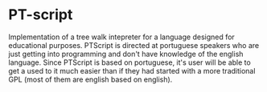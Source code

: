 # PT-script
Implementation of a tree walk intepreter for a language designed for educational purposes.
PTScript is directed at portuguese speakers who are just getting into programming and don't have knowledge of the english language.
Since PTScript is based on portuguese, it's user will be able to get a used to it much easier than if they had started with
a more traditional GPL (most of them are english based on english).
